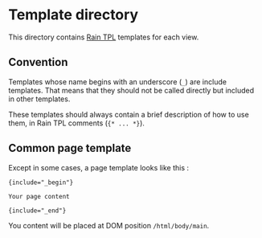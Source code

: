 
Template directory
==================

This directory contains [Rain TPL](http://www.raintpl.com/) templates for each view.

Convention
----------

Templates whose name begins with an underscore (`_`) are include templates.
That means that they should not be called directly but included in other templates.

These templates should always contain a brief description of how to use them, in
Rain TPL comments (`{* ... *}`).

Common page template
--------------------

Except in some cases, a page template looks like this :

```
{include="_begin"}

Your page content

{include="_end"}
```

You content will be placed at DOM position `/html/body/main`.



